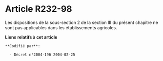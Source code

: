 # Article R232-98

Les dispositions de la sous-section 2 de la section III du présent chapitre ne sont pas applicables dans les établissements
agricoles.

**Liens relatifs à cet article**

	**Codifié par**:

	  - Décret n°2004-196 2004-02-25
